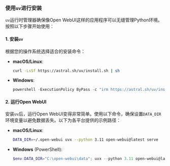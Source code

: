 ### 使用`uv`进行安装

`uv`运行时管理器确保像Open WebUI这样的应用程序可以无缝管理Python环境。按照以下步骤开始使用：

#### 1. 安装`uv`

根据您的操作系统选择适合的安装命令：

- **macOS/Linux**:  
  ```bash
  curl -LsSf https://astral.sh/uv/install.sh | sh
  ```

- **Windows**:  
  ```powershell
  powershell -ExecutionPolicy ByPass -c "irm https://astral.sh/uv/install.ps1 | iex"
  ```

#### 2. 运行Open WebUI

安装`uv`后，运行Open WebUI变得非常简单。使用以下命令，确保设置`DATA_DIR`环境变量以避免数据丢失。以下为各平台提供的示例路径：

- **macOS/Linux**:  
  ```bash
  DATA_DIR=~/.open-webui uvx --python 3.11 open-webui@latest serve
  ```

- **Windows** (PowerShell):  
  ```powershell
  $env:DATA_DIR="C:\open-webui\data"; uvx --python 3.11 open-webui@latest serve
  ```
